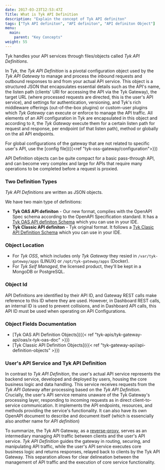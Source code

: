 ```yaml
---
date: 2017-03-23T12:53:47Z
Title: What is Tyk API Definition
description: "Explain the concept of Tyk API definiton"
tags: ["Tyk API definiton", "API definiton", "API definiton Object"]
menu:
  main:
    parent: "Key Concepts"
weight: 55
---
```


Tyk handles your API services through files/objects called *Tyk API Definitions*.

In Tyk, the *Tyk API Definition* is a pivotal configuration object used by the *Tyk API Gateway* to manage and process the inbound requests and outbound responses to and from your actual API service.
This object is a structured JSON that encapsulates essential details such as the API's name, the listen path (clients' URI for accessing the API via the Tyk Gateway), the target URL (where processed requests are directed, this is the user's API service), and settings for authentication, versioning, and Tyk's rich middleware offerings (out-of-the-box plugins) or custom-user plugins which *Tyk Gateway* can execute or enforce to manage the API traffic. All elements of an API configuration in Tyk are encapsulated in this object and according to it, the *Tyk Gateway* execute them for a certain listen path for request and response, per endpoint (of that listen path), method or globally on the all API endpoints.

For global configurations of the gateway that are not related to specific user's API, use the [config file]({{<ref "tyk-oss-gateway/configuration">}})

API Definition objects can be quite compact for a basic pass-through API, and can become very complex and large for APIs that require many operations to be completed before a request is proxied.

### Two Definition Types
*Tyk API Definitions* are written as JSON objects.

We have two main type of definitions:
- **Tyk OAS API definiton** - Our new format, complies with the OpenAPI Spec schema according to the OpenAPI Specification standard. It has a [Tyk OAS API definiton Schema](https://github.com/TykTechnologies/tyk-schemas/blob/main/JSON/draft-04) which you can use in your IDE.
- **Tyk Classic API definiton** - Tyk original format. It follows a [Tyk Clasic API Definition Schema](https://github.com/TykTechnologies/tyk-schemas/tree/main/JSON/draft-07) which you can use in your IDE.

### Object Location
- For *Tyk OSS*, which includes only *Tyk Gateway* they resied in `/var/tyk-gateway/apps` (LINUX) or `/opt/tyk-gateway/apps` (Docker).
- For *Tyk Self Managed*, the licensed product, they'll be kept in a MongoDB or PostgreSQL.

### Object Id
API Definitions are identified by their API ID, and Gateway REST calls make reference to this ID where they are used. However, in Dashboard REST calls, an internal ID is used to prevent collisions, and in Dashboard API calls, this API ID must be used when operating on API Configurations.

### Object Fields Documentation
- [Tyk OAS API Definition Objects]({{< ref "tyk-apis/tyk-gateway-api/oas/x-tyk-oas-doc" >}})
- [Tyk Classic API Definition Objects]({{< ref "tyk-gateway-api/api-definition-objects" >}})

### User's API Service and Tyk API Definition

In contrast to *Tyk API Definition*, the user's actual API service represents the backend service, developed and deployed by users, housing the core business logic and data handling. This service receives requests from the *Tyk API Gateway* after processing based on the *Tyk API Definition*. Crucially, the user's API service remains unaware of the Tyk Gateway's processing layer, responding to incoming requests as in direct client-to-service communication. It implements the API endpoints, resources, and methods providing the service's functionality. It can also have its own OpenAPI document to describe and document itself (which is essencially also another name for *API definition*)

To summarize, the Tyk API Gateway, as a [reverse-proxy](https://en.wikipedia.org/wiki/Reverse_proxy), serves as an intermediary managing API traffic between clients and the user's API service. *Tyk API Definition* guides the gateway in routing, securing, and manipulating API traffic, while the user's API service executes core business logic and returns responses, relayed back to clients by the Tyk API Gateway. This separation allows for clear delineation between the management of API traffic and the execution of core service functionality.